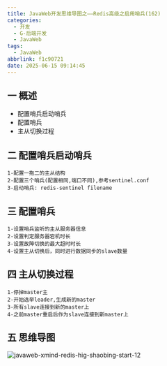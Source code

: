 ```yaml
---
title: JavaWeb开发思维导图之——Redis高级之启用哨兵(162)
categories:
  - 开发
  - G-后端开发
  - JavaWeb
tags:
  - JavaWeb
abbrlink: f1c90721
date: 2025-06-15 09:14:45
---
```

## 一 概述

* 配置哨兵启动哨兵
* 配置哨兵
* 主从切换过程

<!--more-->

## 二 配置哨兵启动哨兵

```
1-配置一拖二的主从结构
2-配置三个哨兵(配置相同,端口不同),参考sentinel.conf
3-启动哨兵: redis-sentinel filename
```

## 三 配置哨兵

```
1-设置哨兵监听的主从服务器信息
2-设置判定服务器宕机时长
3-设置故障切换的最大超时时长
4-设置主从切换后，同时进行数据同步的slave数量
```

## 四 主从切换过程

```
1-停掉master主
2-开始选举leader,生成新的master
3-所有slave连接到新的master上
4-之前master重启后作为slave连接到新master上
```

## 五 思维导图

![javaweb-xmind-redis-hig-shaobing-start-12][1]



[1]:https://cdn.jsdelivr.net/gh/PGzxc/CDN/blog-java/javaweb-xmind-redis-hig-shaobing-start-12.png